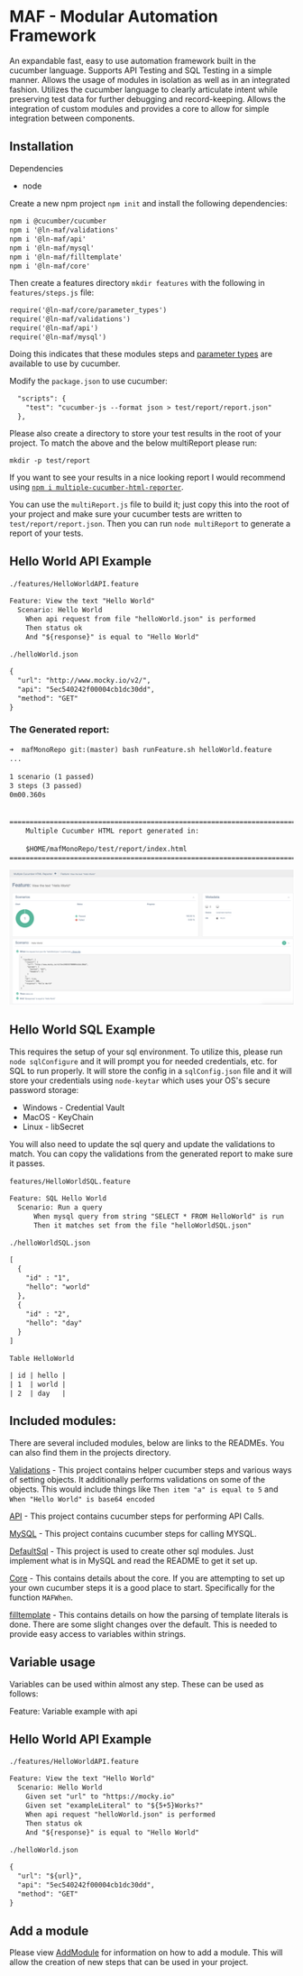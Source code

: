 # MAF - Modular Automation Framework

An expandable fast, easy to use automation framework built in the cucumber language.  Supports API Testing and SQL Testing in a simple manner.  Allows the usage of modules in isolation as well as in an integrated fashion.  Utilizes the cucumber language to clearly articulate intent while preserving test data for further debugging and record-keeping.  Allows the integration of custom modules and provides a core to allow for simple integration between components.

## Installation
Dependencies
- node

Create a new npm project `npm init` and install the following dependencies:
```
npm i @cucumber/cucumber
npm i '@ln-maf/validations'
npm i '@ln-maf/api'
npm i '@ln-maf/mysql'
npm i '@ln-maf/filltemplate'
npm i '@ln-maf/core'
```

Then create a features directory `mkdir features` with the following in `features/steps.js` file:
```
require('@ln-maf/core/parameter_types')
require('@ln-maf/validations')
require('@ln-maf/api')
require('@ln-maf/mysql')
```
Doing this indicates that these modules steps and [parameter types](https://cucumber.io/docs/cucumber/cucumber-expressions/#parameter-types) are available to use by cucumber.

Modify the `package.json` to use cucumber:
```
  "scripts": {
    "test": "cucumber-js --format json > test/report/report.json"
  },
```

Please also create a directory to store your test results in the root of your project.  To match the above and the below multiReport please run:
```
mkdir -p test/report
```

If you want to see your results in a nice looking report I would recommend using [`npm i multiple-cucumber-html-reporter`](https://github.com/wswebcreation/multiple-cucumber-html-reporter).

You can use the `multiReport.js` file to build it; just copy this into the root of your project and make sure your cucumber tests are written to `test/report/report.json`.  Then you can run `node multiReport` to generate a report of your tests.

## Hello World API Example

`./features/HelloWorldAPI.feature`
```
Feature: View the text "Hello World"
  Scenario: Hello World
    When api request from file "helloWorld.json" is performed
    Then status ok
    And "${response}" is equal to "Hello World"
```
`./helloWorld.json`
```
{
  "url": "http://www.mocky.io/v2/",
  "api": "5ec540242f00004cb1dc30dd",
  "method": "GET"
}
```

### The Generated report:
```
➜  mafMonoRepo git:(master) bash runFeature.sh helloWorld.feature
...

1 scenario (1 passed)
3 steps (3 passed)
0m00.360s


=====================================================================================
    Multiple Cucumber HTML report generated in:

    $HOME/mafMonoRepo/test/report/index.html
=====================================================================================
```

![ApiResult](./APIResult.png)


## Hello World SQL Example

This requires the setup of your sql environment.  To utilize this, please run `node sqlConfigure` and it will prompt you for needed credentials, etc. for SQL to run properly.    It will store the config in a `sqlConfig.json` file and it will store your credentials using `node-keytar` which uses your OS's secure password storage:
- Windows - Credential Vault
- MacOS - KeyChain
- Linux - libSecret

You will also need to update the sql query and update the validations to match.  You can copy the validations from the generated report to make sure it passes.

`features/HelloWorldSQL.feature`
```
Feature: SQL Hello World
  Scenario: Run a query
      When mysql query from string "SELECT * FROM HelloWorld" is run
      Then it matches set from the file "helloWorldSQL.json"
```
`./helloWorldSQL.json`
```
[
  {
    "id" : "1",
    "hello": "world"
  },
  {
    "id" : "2",
    "hello": "day"
  }
]
```
`Table HelloWorld`
```
| id | hello |
| 1  | world |
| 2  | day   |
```

## Included modules:
There are several included modules, below are links to the READMEs.  You can also find them in the projects directory.

[Validations](packages/validations/README.md) - This project contains helper cucumber steps and various ways of setting objects.  It additionally performs validations on some of the objects.  This would include things like `Then item "a" is equal to 5` and `When "Hello World" is base64 encoded`

[API](packages/api/README.md) - This project contains cucumber steps for performing API Calls.

[MySQL](packages/mysql/README.md) - This project contains cucumber steps for calling MYSQL.

[DefaultSql](packages/defaultSQL/README.md) - This project is used to create other sql modules.  Just implement what is in MySQL and read the README to get it set up.

[Core](packages/core/README.md) - This contains details about the core.  If you are attempting to set up your own cucumber steps it is a good place to start.  Specifically for the function `MAFWhen`.

[filltemplate](packages/filltemplate/README.md) - This contains details on how the parsing of template literals is done.  There are some slight changes over the default.  This is needed to provide easy access to variables within strings.

## Variable usage
Variables can be used within almost any step.  These can be used as follows:

Feature: Variable example with api
## Hello World API Example

`./features/HelloWorldAPI.feature`
```
Feature: View the text "Hello World"
  Scenario: Hello World
    Given set "url" to "https://mocky.io"
    Given set "exampleLiteral" to "${5+5}Works?"
    When api request "helloWorld.json" is performed
    Then status ok
    And "${response}" is equal to "Hello World"
```
`./helloWorld.json`
```
{
  "url": "${url}",
  "api": "5ec540242f00004cb1dc30dd",
  "method": "GET"
}
```

## Add a module
Please view [AddModule](./AddModule.md) for information on how to add a module.  This will allow the creation of new steps that can be used in your project.
